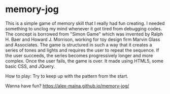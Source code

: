 # memory-jog
This is a simple game of memory skill that I really had fun creating. 
I needed something to unclog my mind whenever it got tired from debugging codes.
The concept is borrowed from "Simon Game" which was invented by Ralph H. Baer and Howard J. Morrison, working for toy design firm Marvin Glass and Associates.
The game is structured in such a way that it creates a series of tones and lights and requires the user to repeat the sequence. If the user succeeds, the series becomes progressively longer and more complex. Once the user fails, the game is over.
It made using HTML5, some basic CSS, and JQuery.

How to play:
Try to keep up with the pattern from the start.

Wanna have fun?  https://alex-maina.github.io/memory-jog/

